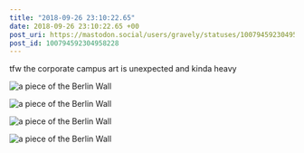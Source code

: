 ```yaml
---
title: "2018-09-26 23:10:22.65"
date: 2018-09-26 23:10:22.65 +00
post_uri: https://mastodon.social/users/gravely/statuses/100794592304958228
post_id: 100794592304958228
---
```

tfw the corporate campus art is unexpected and kinda heavy


![a piece of the Berlin Wall](/images/6653511.jpeg)

![a piece of the Berlin Wall](/images/6653512.jpeg)

![a piece of the Berlin Wall](/images/6653513.jpeg)

![a piece of the Berlin Wall](/images/6653514.jpeg)

